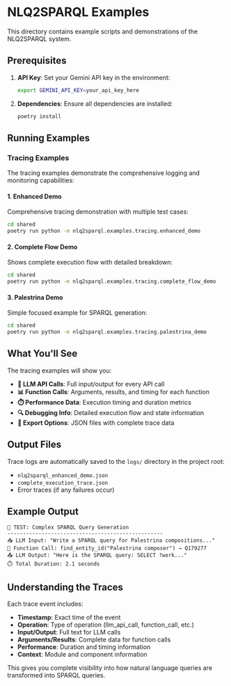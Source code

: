 # NLQ2SPARQL Examples

This directory contains example scripts and demonstrations of the NLQ2SPARQL system.

## Prerequisites

1. **API Key**: Set your Gemini API key in the environment:
   ```bash
   export GEMINI_API_KEY=your_api_key_here
   ```

2. **Dependencies**: Ensure all dependencies are installed:
   ```bash
   poetry install
   ```

## Running Examples

### Tracing Examples

The tracing examples demonstrate the comprehensive logging and monitoring capabilities:

#### 1. Enhanced Demo
Comprehensive tracing demonstration with multiple test cases:
```bash
cd shared
poetry run python -m nlq2sparql.examples.tracing.enhanced_demo
```

#### 2. Complete Flow Demo
Shows complete execution flow with detailed breakdown:
```bash
cd shared
poetry run python -m nlq2sparql.examples.tracing.complete_flow_demo
```

#### 3. Palestrina Demo
Simple focused example for SPARQL generation:
```bash
cd shared
poetry run python -m nlq2sparql.examples.tracing.palestrina_demo
```

## What You'll See

The tracing examples will show you:

- **🔧 LLM API Calls**: Full input/output for every API call
- **📊 Function Calls**: Arguments, results, and timing for each function
- **⏱️ Performance Data**: Execution timing and duration metrics
- **🔍 Debugging Info**: Detailed execution flow and state information
- **📁 Export Options**: JSON files with complete trace data

## Output Files

Trace logs are automatically saved to the `logs/` directory in the project root:
- `nlq2sparql_enhanced_demo.json`
- `complete_execution_trace.json`
- Error traces (if any failures occur)

## Example Output

```
🧪 TEST: Complex SPARQL Query Generation
--------------------------------------------------
📥 LLM Input: "Write a SPARQL query for Palestrina compositions..."
🔧 Function Call: find_entity_id("Palestrina composer") → Q179277
📤 LLM Output: "Here is the SPARQL query: SELECT ?work..."
⏱️ Total Duration: 2.1 seconds
```

## Understanding the Traces

Each trace event includes:
- **Timestamp**: Exact time of the event
- **Operation**: Type of operation (llm_api_call, function_call, etc.)
- **Input/Output**: Full text for LLM calls
- **Arguments/Results**: Complete data for function calls
- **Performance**: Duration and timing information
- **Context**: Module and component information

This gives you complete visibility into how natural language queries are transformed into SPARQL queries.
